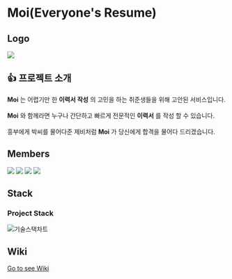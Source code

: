 # Moi(Everyone's Resume)
## Logo
![](https://www.notion.so/image/https%3A%2F%2Fs3-us-west-2.amazonaws.com%2Fpublic.notion-static.com%2F222c166f-6d13-45dd-8104-a007f05ff211%2F_2021-01-13_01-59-10.png?table=space&id=f1b502b9-adba-4843-9e18-69b65957f8f8&width=1000&userId=00bcb7e1-ceee-442b-927c-0f939fb6f8c0&cache=v2)
## :+1: 프로젝트 소개
__Moi__ 는 어렵기만 한 __이력서 작성__ 의 고민을 하는 취준생들을 위해 고안된 서비스입니다.<br/><br/>
__Moi__ 와 함께라면 누구나 간단하고 빠르게 전문적인 __이력서__ 를 작성 할 수 있습니다.<br/><br/>
흥부에게 박씨를 물어다준 제비처럼 __Moi__ 가 당신에게 합격을 물어다 드리겠습니다. 
## Members
<a href="https://github.com/ghd64845"><img src="https://img.shields.io/badge/Github-ghd64845-blue?logo=github&style=for-the-badge"/></a>
<a href="https://github.com/HyeYeonCha"><img src="https://img.shields.io/badge/Github-HyeYeonCha-blue?logo=github&style=for-the-badge"/></a>
<a href="https://github.com/feelslikemmmm"><img src="https://img.shields.io/badge/Github-feelslikemmmm-blue?logo=github&style=for-the-badge"/></a>
<a href="https://github.com/NomadHash"><img src="https://img.shields.io/badge/Github-NomadHash-blue?logo=github&style=for-the-badge"/></a>

## Stack
### Project Stack
![기술스택차트](https://user-images.githubusercontent.com/65662469/107024971-178d2180-67ec-11eb-81b9-0c207546bbec.png)
## Wiki
[Go to see Wiki](https://github.com/codestates/Moi_Client/wiki)

